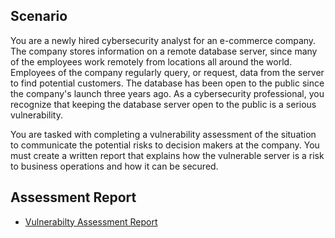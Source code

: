 <h2>Scenario</h2>
You are a newly hired cybersecurity analyst for an e-commerce company. The company stores information on a remote database server, since many of the employees work remotely from locations all around the world. Employees of the company regularly query, or request, data from the server to find potential customers. The database has been open to the public since the company's launch three years ago. As a cybersecurity professional, you recognize that keeping the database server open to the public is a serious vulnerability.

You are tasked with completing a vulnerability assessment of the situation to communicate the potential risks to decision makers at the company. You must create a written report that explains how the vulnerable server is a risk to business operations and how it can be secured.

<h2>Assessment Report</h2>

- [Vulnerabilty Assessment Report]()
